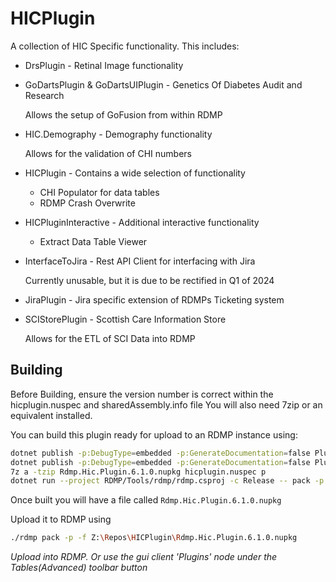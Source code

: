 # HICPlugin
A collection of HIC Specific functionality.
This includes:

* DrsPlugin - Retinal Image functionality
* GoDartsPlugin & GoDartsUIPlugin - Genetics Of Diabetes Audit and Research

    Allows the setup of GoFusion from within RDMP
* HIC.Demography - Demography functionality

    Allows for the validation of CHI numbers
* HICPlugin - Contains a wide selection of functionality
    * CHI Populator for data tables
    * RDMP Crash Overwrite
* HICPluginInteractive - Additional interactive functionality
    * Extract Data Table Viewer
* InterfaceToJira - Rest API Client for interfacing with Jira
    
    Currently unusable, but it is due to be rectified in Q1 of 2024
* JiraPlugin - Jira specific extension of RDMPs Ticketing system
* SCIStorePlugin - Scottish Care Information Store
    
    Allows for the ETL of SCI Data into RDMP


## Building
Before Building, ensure the version number is correct within the hicplugin.nuspec and sharedAssembly.info file
You will also need 7zip or an equivalent installed.

You can build this plugin ready for upload to an RDMP instance using:

```bash
dotnet publish -p:DebugType=embedded -p:GenerateDocumentation=false Plugin/windows/windows.csproj -c Release -o p/windows
dotnet publish -p:DebugType=embedded -p:GenerateDocumentation=false Plugin/main/main.csproj -c Release -o p/main
7z a -tzip Rdmp.Hic.Plugin.6.1.0.nupkg hicplugin.nuspec p
dotnet run --project RDMP/Tools/rdmp/rdmp.csproj -c Release -- pack -p --file Rdmp.Hic.Plugin.6.1.0.nupkg --dir yaml
```

Once built you will have a file called `Rdmp.Hic.Plugin.6.1.0.nupkg` 

Upload it to RDMP using

```bash
./rdmp pack -p -f Z:\Repos\HICPlugin\Rdmp.Hic.Plugin.6.1.0.nupkg
```
_Upload into RDMP. Or use the gui client 'Plugins' node under the Tables(Advanced) toolbar button_
